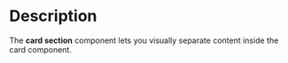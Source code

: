 # Description

The **card section** component lets you visually separate content inside the card component.